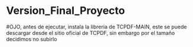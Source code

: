 # Version_Final_Proyecto

#OJO, antes de ejecutar, instala la libreria de TCPDF-MAIN, este se puede descargar desde el sitio oficial de TCPDF, sin embargo por el tamaño decidimos no subirlo
